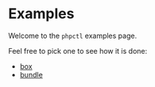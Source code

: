 # Examples

Welcome to the `phpctl` examples page.

Feel free to pick one to see how it is done:
 
- [box](box)
- [bundle](bundle)

